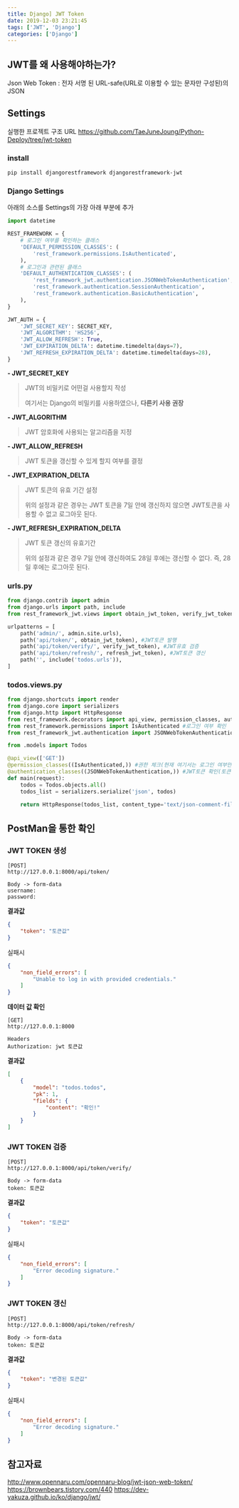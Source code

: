 ```yaml
---
title: Django] JWT Token
date: 2019-12-03 23:21:45
tags: ['JWT', 'Django']
categories: ['Django']
---
```



## JWT를 왜 사용해야하는가?
Json Web Token
: 전자 서명 된 URL-safe(URL로 이용할 수 있는 문자만 구성된)의 JSON


## Settings

실행한 프로젝트 구조 URL
https://github.com/TaeJuneJoung/Python-Deploy/tree/jwt-token

### install

```bash
pip install djangorestframework djangorestframework-jwt
```

### Django Settings

아래의 소스를 Settings의 가장 아래 부분에 추가

```python
import datetime

REST_FRAMEWORK = {
    # 로그인 여부를 확인하는 클래스
    'DEFAULT_PERMISSION_CLASSES': (
        'rest_framework.permissions.IsAuthenticated',
    ),
    # 로그인과 관련된 클래스
    'DEFAULT_AUTHENTICATION_CLASSES': (
        'rest_framework_jwt.authentication.JSONWebTokenAuthentication',
        'rest_framework.authentication.SessionAuthentication',
        'rest_framework.authentication.BasicAuthentication',
    ),
}

JWT_AUTH = {
    'JWT_SECRET_KEY': SECRET_KEY,
    'JWT_ALGORITHM': 'HS256',
    'JWT_ALLOW_REFRESH': True,
    'JWT_EXPIRATION_DELTA': datetime.timedelta(days=7),
    'JWT_REFRESH_EXPIRATION_DELTA': datetime.timedelta(days=28),
}
```

**- JWT_SECRET_KEY**

> JWT의 비밀키로 어떤걸 사용할지 작성
>
> 여기서는 Django의 비밀키를 사용하였으나, **다른키 사용 권장**

**- JWT_ALGORITHM**

> JWT 암호화에 사용되는 알고리즘을 지정

**- JWT_ALLOW_REFRESH**

> JWT 토큰을 갱신할 수 있게 할지 여부를 결정

**- JWT_EXPIRATION_DELTA**

> JWT 토큰의 유효 기간 설정
>
> 위의 설정과 같은 경우는 JWT 토큰을 7일 안에 갱신하지 않으면 JWT토큰을 사용할 수 없고 로그아웃 된다.

**- JWT_REFRESH_EXPIRATION_DELTA**

> JWT 토큰 갱신의 유효기간
>
> 위의 설정과 같은 경우 7일 안에 갱신하여도 28일 후에는 갱신할 수 없다. 즉, 28일 후에는 로그아웃 된다.







### urls.py

```python
from django.contrib import admin
from django.urls import path, include
from rest_framework_jwt.views import obtain_jwt_token, verify_jwt_token, refresh_jwt_token

urlpatterns = [
    path('admin/', admin.site.urls),
    path('api/token/', obtain_jwt_token), #JWT토큰 발행
    path('api/token/verify/', verify_jwt_token), #JWT유효 검증
    path('api/token/refresh/', refresh_jwt_token), #JWT토큰 갱신
    path('', include('todos.urls')),
]
```



### todos.views.py

```python
from django.shortcuts import render
from django.core import serializers
from django.http import HttpResponse
from rest_framework.decorators import api_view, permission_classes, authentication_classes
from rest_framework.permissions import IsAuthenticated #로그인 여부 확인
from rest_framework_jwt.authentication import JSONWebTokenAuthentication #JWT 인증을 확인하기 위해 사용

from .models import Todos

@api_view(['GET'])
@permission_classes((IsAuthenticated,)) #권한 체크(현재 여기서는 로그인 여부만 체크)
@authentication_classes((JSONWebTokenAuthentication,)) #JWT토큰 확인(토큰 이상시 JSON으로 에러 반환)
def main(request):
    todos = Todos.objects.all()
    todos_list = serializers.serialize('json', todos)

    return HttpResponse(todos_list, content_type='text/json-comment-filtered')
```





## PostMan을 통한 확인

### JWT TOKEN 생성

```
[POST]
http://127.0.0.1:8000/api/token/

Body -> form-data
username:
password:
```

**결과값**

```json
{
    "token": "토큰값"
}
```

실패시

```json
{
    "non_field_errors": [
        "Unable to log in with provided credentials."
    ]
}
```



**데이터 값 확인**

```
[GET]
http://127.0.0.1:8000

Headers
Authorization: jwt 토큰값
```

**결과값**

```json
[
    {
        "model": "todos.todos",
        "pk": 1,
        "fields": {
            "content": "확인!"
        }
    }
]
```



### JWT TOKEN 검증

```
[POST]
http://127.0.0.1:8000/api/token/verify/

Body -> form-data
token: 토큰값
```

**결과값**

```json
{
    "token": "토큰값"
}
```

실패시

```json
{
    "non_field_errors": [
        "Error decoding signature."
    ]
}
```



### JWT TOKEN 갱신

```
[POST]
http://127.0.0.1:8000/api/token/refresh/

Body -> form-data
token: 토큰값
```

**결과값**

```json
{
    "token": "변경된 토큰값"
}
```

실패시

```json
{
    "non_field_errors": [
        "Error decoding signature."
    ]
}
```






## 참고자료
 http://www.opennaru.com/opennaru-blog/jwt-json-web-token/
 https://brownbears.tistory.com/440
 https://dev-yakuza.github.io/ko/django/jwt/ 